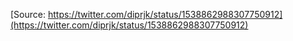 [Source: https://twitter.com/diprjk/status/1538862988307750912](https://twitter.com/diprjk/status/1538862988307750912)